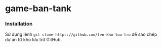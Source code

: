 # game-ban-tank
### Installation
Sử dụng lệnh `git clone https://github.com/ten-kho-luu-tru` để sao chép dự án từ kho lưu trữ GitHub.
